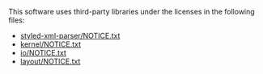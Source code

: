This software uses third-party libraries under the licenses in the following files:
- [styled-xml-parser/NOTICE.txt](itext/itext.styledxmlparser/NOTICE.txt)
- [kernel/NOTICE.txt](itext/itext.kernel/NOTICE.txt)
- [io/NOTICE.txt](itext/itext.io/NOTICE.txt)
- [layout/NOTICE.txt](itext/itext.layout/NOTICE.txt)
